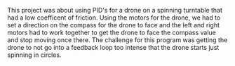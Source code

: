 This project was about using PID's for a drone on a spinning
turntable that had a low coefficent of friction. Using the motors
for the drone, we had to set a direction on the compass for the
drone to face and the left and right motors had to work together
to get the drone to face the compass value and stop moving once there.
The challenge for this program was getting the drone to not go into a
feedback loop too intense that the drone starts just spinning in circles.

